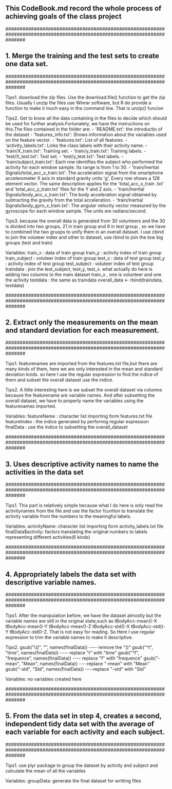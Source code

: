 ## This CodeBook.md record the whole process of achieving goals of the class project

#######################################################################################################################
## 1. Merge the training and the test sets to create one data set.
#######################################################################################################################

Tips1. download the zip files. Use the download.file() function to get the zip files. Usually I unzip the files use Winrar software, but R do provide a function to make it much easy in the command line. That is unzip() funcion

Tips2. Get to know all the data containing in the files to decide which should be used for further analysis.Fortunately, we have the instructions on this.The files contained in the folder are:
    - 'README.txt': the introductio of the dataset
    - 'features_info.txt': Shows information about the variables used on the feature vector.
    - 'features.txt': List of all features.
    - 'activity_labels.txt': Links the class labels with their activity name.
    - 'train/X_train.txt': Training set.
    - 'train/y_train.txt': Training labels.
    - 'test/X_test.txt': Test set.
    - 'test/y_test.txt': Test labels.
    - 'train/subject_train.txt': Each row identifies the subject who performed the activity for each window sample. Its range        is from 1 to 30. 
    - 'train/Inertial Signals/total_acc_x_train.txt': The acceleration signal from the smartphone accelerometer X axis in            standard gravity units 'g'. Every row shows a 128 element vector. The same description applies for the 'total_acc_x_train       .txt' and 'total_acc_z_train.txt' files for the Y and Z axis. 
    - 'train/Inertial Signals/body_acc_x_train.txt': The body acceleration signal obtained by subtracting the gravity from the       total acceleration. 
    - 'train/Inertial Signals/body_gyro_x_train.txt': The angular velocity vector measured by the gyroscope for each window          sample. The units are radians/second. 

Tips3. because the overall data is generated from 30 volunteers and the 30 is divided into two groups, 21 in train group and 9 in test group , so we have to combined the two gruops to unify them in an overall dataset. I use cbind to join the voluteer index and other to dataset, use rbind to join the tow big groups (test and train)

Variables:
train_x : data of train group
train_y : activity index of train group
train_subject : voluteer index of train group
test_x :  data of test group
test_y : activity index of test group
test_subject : voluteer index of test group
traindata : join the test_subject, test_y, test_x. what actually do here is adding two columns to the main dataset train_x , one is volunteer and one the activity
testdata : the same as traindata
overall_data <- rbind(traindata, testdata)



#######################################################################################################################
## 2. Extract only the measurements on the mean and standard deviation for each measurement. 
#######################################################################################################################

Tips1. featurenames are imported from the features.txt file,but there are many kinds of them, here we are only interested in the mean and standard deviation knids. so here I use the regular expression to find the indice of them and subset the overall dataset use the indice. 

Tips2. A little interesting here is we subset the overall dataset via columns because the featurename are variable names. And after subsetting the overall dataset, we have to properly name the variables using the featurenames imported.

Variables:
featureName : character list importing form features.txt file
featureIndex : the indice generated by performig regular expression
finalData : use the indice to subsetting the overall_dataset


#######################################################################################################################
## 3. Uses descriptive activity names to name the activities in the data set
#######################################################################################################################

Tips1. This part is relatively simple because what I do here is only read the activitynames from the file and use the factor fcuntion to translate the activity variable from the numbers to the meaningful labels.

Variables:
activityName: character list importing form activity_labels.txt file
finalData$activity: factors translating the original numbers to labels representing different activities(6 kinds)



#######################################################################################################################
## 4. Appropriately labels the data set with descriptive variable names.
#######################################################################################################################

Tips1. After the manipulation before, we have the dataset almostly but the variable names are still in the original state,such as  tBodyAcc-mean()-X tBodyAcc-mean()-Y tBodyAcc-mean()-Z tBodyAcc-std()-X tBodyAcc-std()-Y tBodyAcc-std()-Z. That is not easy for reading. So Here I use regular expression to trim the variable names to make it descriptive.

Tips2.  gsub("\\()", "", names(finalData))  ---- remove the "()"
        gsub("^t", "time", names(finalData)) ---- replace "t" with "time"
        gsub("^f", "frequence", names(finalData)) ---- replace "f" with "frequence"
        gsub("-mean", "Mean", names(finalData))  ----replace "-mean" with "Mean"
        gsub("-std", "Std", names(finalData)) ----replace "-std" with "Std"

Variables:
no variables created here



#######################################################################################################################
## 5. From the data set in step 4, creates a second, independent tidy data set with the average of each variable for each activity and each subject.
#######################################################################################################################

Tips1. use plyr package to group the dataset by activity and subject and calculate the mean of all the variables


Variables:
groupData: generate the final dataset for writting files
